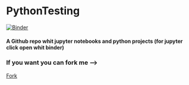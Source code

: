 # PythonTesting
[![Binder](https://mybinder.org/badge_logo.svg)](https://mybinder.org/v2/gh/Creeper215ITA/PythonTesting/main) 
#### A Github repo whit jupyter notebooks and python projects (for jupyter click open whit binder)
### If you want you can fork me --> <!-- Place this tag where you want the button to render. -->
<a class="github-button" href="https://github.com/Creeper215ITA/PythonTesting/fork" data-color-scheme="no-preference: light; light: light; dark: dark;" data-icon="octicon-repo-forked" aria-label="Fork Creeper215ITA/PythonTesting on GitHub">Fork</a>
